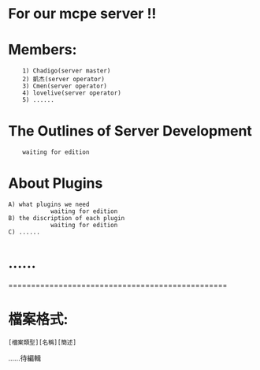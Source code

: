# For our mcpe server !!
# Members:
		1) Chadigo(server master)
		2) 凱杰(server operator)
		3) Cmen(server operator)
		4) lovelive(server operator)
		5) ......

# The Outlines of Server Development
		waiting for edition
	
# About Plugins
	A) what plugins we need
				waiting for edition
	B) the discription of each plugin
				waiting for edition
	C) ......

# ......
	
================================================
# 檔案格式: 
	[檔案類型][名稱][簡述]
	
......待編輯
